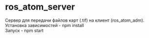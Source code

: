 # ros_atom_server
Сервер для передачи файлов карт (.tif) на клиент (ros_atom_adm).  
Установка зависимостей - npm install  
Запуск - npm start  
